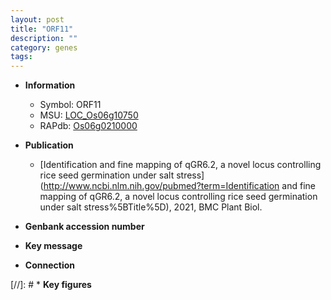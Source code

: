 ```yaml
---
layout: post
title: "ORF11"
description: ""
category: genes
tags: 
---
```


* **Information**  
    + Symbol: ORF11  
    + MSU: [LOC_Os06g10750](http://rice.plantbiology.msu.edu/cgi-bin/ORF_infopage.cgi?orf=LOC_Os06g10750)  
    + RAPdb: [Os06g0210000](http://rapdb.dna.affrc.go.jp/viewer/gbrowse_details/irgsp1?name=Os06g0210000)  

* **Publication**  
    + [Identification and fine mapping of qGR6.2, a novel locus controlling rice seed germination under salt stress](http://www.ncbi.nlm.nih.gov/pubmed?term=Identification and fine mapping of qGR6.2, a novel locus controlling rice seed germination under salt stress%5BTitle%5D), 2021, BMC Plant Biol.

* **Genbank accession number**  

* **Key message**  

* **Connection**  

[//]: # * **Key figures**  


